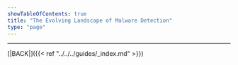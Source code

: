 ```yaml
---
showTableOfContents: true
title: "The Evolving Landscape of Malware Detection"
type: "page"
---
```




---
[|BACK|]({{< ref "../../../guides/_index.md" >}})
